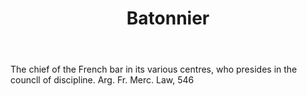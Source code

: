 ---
title: Batonnier
letter: B
permalink: "/definitions/bld-batonnier.html"
body: The chief of the French bar in its various centres, who presides in the councll
  of discipline. Arg. Fr. Merc. Law, 546
published_at: '2018-07-07'
source: Black's Law Dictionary 2nd Ed (1910)
layout: post
---